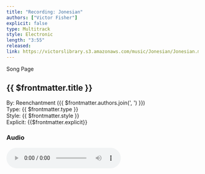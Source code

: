 ```yaml
---
title: "Recording: Jonesian"
authors: ["Victor Fisher"]
explicit: false
type: Multitrack
style: Electronic
length: "3:55"
released:
link: https://victorslibrary.s3.amazonaws.com/music/Jonesian/Jonesian.mp3
---
```


<g-link to="/song/jonesian">Song Page</g-link>

## {{ $frontmatter.title }}

By: <g-link to="/band/reenchantment">Reenchantment</g-link> ({{ $frontmatter.authors.join(', ') }})  
Type: {{ $frontmatter.type }}  
Style: {{ $frontmatter.style }}  
Explicit: {{$frontmatter.explicit}}

### Audio

<audio controls controlsList="nodownload">
  <source :src="$frontmatter.link" type="audio/mpeg">
Your browser does not support the audio element.
</audio>
